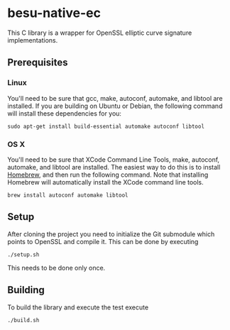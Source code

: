 # besu-native-ec

This C library is a wrapper for OpenSSL elliptic curve signature implementations.

## Prerequisites

### Linux

You'll need to be sure that gcc, make, autoconf, automake, and libtool are installed. If you are
building on Ubuntu or Debian, the following command will install these dependencies for you:

```
sudo apt-get install build-essential automake autoconf libtool
```

### OS X

You'll need to be sure that XCode Command Line Tools, make, autoconf, automake, and libtool are
installed. The easiest way to do this is to install [Homebrew](https://brew.sh/), and then run the
following command. Note that installing Homebrew will automatically install the XCode command line
tools.

```
brew install autoconf automake libtool
```

## Setup

After cloning the project you need to initialize the Git submodule which points to OpenSSL and compile it. This can be done by executing
```
./setup.sh
```
This needs to be done only once.

## Building
To build the library and execute the test execute
```
./build.sh
```